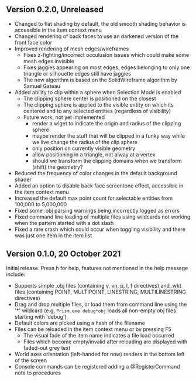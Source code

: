 ## Version 0.2.0, Unreleased

- Changed to flat shading by default, the old smooth shading behavior is accessible in the item context menu
- Changed rendering of back faces to use an darkened version of the front face color
- Improved rendering of mesh edges/wireframes
  - Fixes z-fighting/incorrect occulusion issues which could make some mesh edges invisible
  - Fixes jaggies appearing on most edges, edges belonging to only one triangle or silhouette edges still have jaggies
  - The new algorithm is based on the SolidWireframe algorithm by Samuel Gateau
- Added ability to clip within a sphere when Selection Mode is enabled
  - The clipping sphere center is positioned on the closest
  - The clipping sphere is applied to the visible entity on which its centered and to any selected entities (regardless of visibility)
  - Future work, not yet implemented
    - render a wiget to indicate the origin and radius of the clipping sphere
    - maybe render the stuff that will be clipped in a funky way while we live change the radius of the clip sphere
    - only position on currently visible geometry
    - allow positioning in a triangle, not alway at a vertex
    - should we transform the clipping domains when we transform (shift) the geometry?
- Reduced the frequency of color changes in the default background shader
- Added an option to disable back face screentone effect, accessible in the item context menu
- Increased the default max point count for selectable entities from 100,000 to 5,000,000
- Fixed some .obj parsing warnings being incorrectly logged as errors
- Fixed command line loading of multiple files using wildcards not working when the pattern started with a dot slash
- Fixed a rare crash which could occur when toggling visibility and there was just one item in the item list


## Version 0.1.0, 20 October 2021

Initial release. Press h for help, features not mentioned in the help message include:

- Supports simple .obj files (containing v, vn, p, l, f directives) and .wkt files (containing POINT, MULTIPOINT, LINESTRING, MULTILINESTRING directives)
- Drag and drop multiple files, or load them from command line using the '*' wildcard (e.g, `Prism.exe debug*obj` loads all non-empty obj files starting with 'debug')
- Default colors are picked using a hash of the filename
- Files can be reloaded in the item context menu or by pressing F5
  - The visual fade of the item name indicates a file load occurred
  - Files which become empty/invalid after reloading are displayed with faded-out grey text
- World axes orientation (left-handed for now) renders in the bottom left of the screen
- Console commands can be registered adding a @RegisterCommand note to procedures
